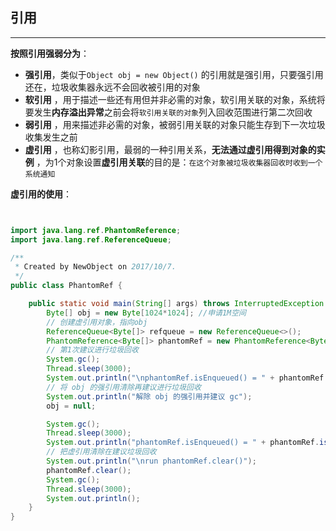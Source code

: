 ## <a name="ref">引用</a>

---

**按照引用强弱分为**：

* **强引用**，类似于`Object obj = new Object()` 的引用就是强引用，只要强引用还在，垃圾收集器永远不会回收被引用的对象
* **软引用** ，用于描述一些还有用但并非必需的对象，软引用关联的对象，系统将要发生**内存溢出异常**之前会将`软引用关联的对象`列入回收范围进行第二次回收
* **弱引用** ，用来描述非必需的对象，被弱引用关联的对象只能生存到下一次垃圾收集发生之前
* **虚引用** ，也称幻影引用，最弱的一种引用关系，**无法通过虚引用得到对象的实例** ，为1个对象设置**虚引用关联**的目的是：`在这个对象被垃圾收集器回收时收到一个系统通知`



**虚引用的使用**：

![]()

![]()

```java
import java.lang.ref.PhantomReference;
import java.lang.ref.ReferenceQueue;

/**
 * Created by NewObject on 2017/10/7.
 */
public class PhantomRef {

    public static void main(String[] args) throws InterruptedException {
        Byte[] obj = new Byte[1024*1024]; //申请1M空间
        // 创建虚引用对象，指向obj
        ReferenceQueue<Byte[]> refqueue = new ReferenceQueue<>();
        PhantomReference<Byte[]> phantomRef = new PhantomReference<Byte[]>(obj, refqueue);
        // 第1次建议进行垃圾回收
        System.gc();
        Thread.sleep(3000);
        System.out.println("\nphantomRef.isEnqueued() = " + phantomRef.isEnqueued());
        // 将 obj 的强引用清除再建议进行垃圾回收
        System.out.println("解除 obj 的强引用并建议 gc");
        obj = null;

        System.gc();
        Thread.sleep(3000);
        System.out.println("phantomRef.isEnqueued() = " + phantomRef.isEnqueued());
        // 把虚引用清除在建议垃圾回收
        System.out.println("\nrun phantomRef.clear()");
        phantomRef.clear();
        System.gc();
        Thread.sleep(3000);
        System.out.println();
    }
}

```

